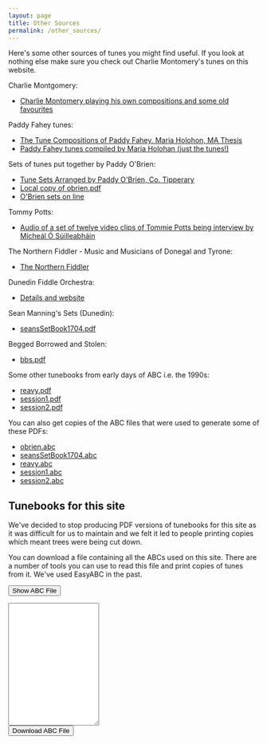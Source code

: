 ```yaml
---
layout: page
title: Other Sources
permalink: /other_sources/
---
```

Here's some other sources of tunes you might find useful. If you look at nothing
else make sure you check out Charlie Montomery's tunes on this website.

Charlie Montgomery:

 * [Charlie Montomery playing his own compositions and some old favourites](/charlie_montgomery/)

Paddy Fahey tunes:

 * [The Tune Compositions of Paddy Fahey, Maria Holohon, MA Thesis](/tunebooks/Paddy_Fahey_Holohan_1995_Tune_.pdf "PDF")
 * [Paddy Fahey tunes compiled by Maria Holohan (just the tunes!)](/tunebooks/Paddy_Fahey's_by_Maria_Holohan.pdf "PDF")

Sets of tunes put together by Paddy O'Brien:

 * [Tune Sets Arranged by Paddy O'Brien, Co. Tipperary](http://www.ceolas.org/pub/tunes/tunes.pdf/POB.pdf)
  * [Local copy of obrien.pdf](/tunebooks/obrien.pdf "PDF")
  * [O'Brien sets on line](/obrientunes/)

Tommy Potts:

 * [Audio of a set of twelve video clips of Tommie Potts being interview by Mícheál Ó Súilleabháin](/pottstunes/)

 The Northern Fiddler - Music and Musicians of Donegal and Tyrone:

 * [The Northern Fiddler](/tunebooks/The_Northern_Fiddler.pdf) 

Dunedin Fiddle Orchestra:

 * [Details and website ](http://www.kiwifolk.com/dfc/ "WEBSITE")

Sean Manning's Sets (Dunedin):

 * [seansSetBook1704.pdf](/tunebooks/seansSetBook1704.pdf "PDF")

Begged Borrowed and Stolen:

 * [bbs.pdf](/tunebooks/bbs.pdf "PDF")

Some other tunebooks from early days of ABC i.e. the 1990s:

 * [reavy.pdf](/tunebooks/reavy.pdf "PDF")
 * [session1.pdf](/tunebooks/session1.pdf "PDF")
 * [session2.pdf](/tunebooks/session2.pdf "PDF")

 You can also get copies of the ABC files that were used to generate some of these PDFs:

 * [obrien.abc](/tunebooks/obrien.abc "ABC")
 * [seansSetBook1704.abc](/tunebooks/seansSetBook1704.abc "ABC")
 * [reavy.abc](/tunebooks/reavy.abc "ABC")
 * [session1.abc](/tunebooks/session1.abc "ABC")
 * [session2.abc](/tunebooks/session2.abc "ABC")

Tunebooks for this site
---------

We've decided to stop producing PDF versions of tunebooks for this site as it was difficult for us to maintain and we felt it led to people printing copies which meant trees were being cut down. 

You can download a file containing all the ABCs used on this site. There are a number of tools you can use to read this file and print copies of tunes from it. We've used EasyABC in the past.

<form id="ABCform">
    <input type="button" class="filterButton" value="Show ABC File" onclick="toggle(this);">
</form>

<div class="formParent abcSource">
    <div id='abcSource' class="abcSource formChild">
        <div class="row">
            <textarea name='abcText' id="abcText" class="abcText"
                rows="16" spellcheck="false"></textarea>
        </div>
        <div class="row">
            <span title="Download the ABC you've entered. Don't lose your work!">
        	    <input value='Download ABC File' type='button' class="filterButton"
                onclick='downloadFile("WellingtonIrishSessions.abc", 
                        document.getElementById("abcText").value)' />
            </span>
        </div>
    </div>
</div>

<script>
window.store = {
    {% assign tunes = site.tunes %}
    {% assign sortedtunes = tunes | sort: 'titleID' %}
    {% assign tuneID = 100 %}
    {% for tune in sortedtunes %}
    {% assign tuneID = tuneID | plus: 1 %}
        "{{ tuneID }}": {
            "title": "{{ tune.title | xml_escape }}",
            "tuneID": "{{ tuneID }}",
            "key": "{{ tune.key | xml_escape }}",
            "rhythm": "{{ tune.rhythm | xml_escape }}",
            "url": "{{ tune.url | xml_escape }}",
            "mp3": "{{ site.mp3_host | append: tune.mp3_file | xml_escape }}",
            "mp3_source": "{{ tune.mp3_source | strip_html | xml_escape }}",
            "repeats": "{{ tune.repeats }}",
            "parts": "{{ tune.parts }}",
            "abc": "{{ tune.abc | uri_escape }}"
            }{% unless forloop.last %},{% endunless %}
        {% endfor %}
    };
</script>

<script src="{{ site.js_host }}/js/build_abc_source.js"></script>

<script>
function toggle(button) {
    switch (button.value) {
        case "Show ABC File":
            button.value = "Hide ABC File";
            displayABCsource();      
            document.getElementById('abcSource').style.display= "block" ;
            break;
        case "Hide ABC File":
            button.value = "Show ABC File";
            document.getElementById('abcText').innerHTML = '';
            document.getElementById('abcSource').style.display= "none" ;
            break;
    }
}
</script>



